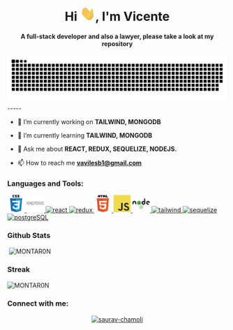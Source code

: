 <div align="center">
<h1 align="center">Hi <img width="35" src="https://github.com/1999AZZAR/1999AZZAR/blob/main/resources/img/waving.gif">, I'm Vicente</h1>
<h4 align="center">A full-stack developer and also a lawyer, please take a look at my repository</h4>
</div>

<div align="center">
  <a href="https://github.com/MONTAR0N">
  <img  src="https://github.com/1999AZZAR/1999AZZAR/blob/main/resources/img/grid-snake.svg"
       alt="snake" /></a>
</div>
-----


- 🔭 I’m currently working on **TAILWIND, MONGODB**

- 🌱 I’m currently learning **TAILWIND, MONGODB**

- 💬 Ask me about **REACT, REDUX, SEQUELIZE, NODEJS.**

- 📫 How to reach me **vavilesb1@gmail.com**

<h3 align="left">Languages and Tools:</h3>
<p align="left"> <a href="https://www.w3schools.com/css/" target="_blank"> <img src="https://raw.githubusercontent.com/devicons/devicon/master/icons/css3/css3-original-wordmark.svg" alt="css3" width="40" height="40"/> </a> <a href="https://expressjs.com" target="_blank"> <img src="https://raw.githubusercontent.com/devicons/devicon/master/icons/express/express-original-wordmark.svg" alt="express" width="40" height="40"/> </a> <a href="https://es.react.dev/" target="_blank"> <img src="https://www.vectorlogo.zone/logos/reactjs/reactjs-icon.svg" alt="react" width="40" height="40"/> </a><a href="https://es.redux.js.org/" target="_blank"> <img src="https://www.svgrepo.com/show/303557/redux-logo.svg" alt="redux" width="40" height="40"/> </a> <a href="https://www.w3.org/html/" target="_blank"> <img src="https://raw.githubusercontent.com/devicons/devicon/master/icons/html5/html5-original-wordmark.svg" alt="html5" width="40" height="40"/> </a> <a href="https://developer.mozilla.org/en-US/docs/Web/JavaScript" target="_blank"> <img src="https://raw.githubusercontent.com/devicons/devicon/master/icons/javascript/javascript-original.svg" alt="javascript" width="40" height="40"/> </a> <a href="https://nodejs.org" target="_blank"> <img src="https://raw.githubusercontent.com/devicons/devicon/master/icons/nodejs/nodejs-original-wordmark.svg" alt="nodejs" width="40" height="40"/> </a> <a href="https://tailwindcss.com/" target="_blank"> <img src="https://www.vectorlogo.zone/logos/tailwindcss/tailwindcss-icon.svg" alt="tailwind" width="40" height="40"/> </a> <a href="https://sequelize.org/" target="_blank"> <img src="https://www.vectorlogo.zone/logos/sequelizejs/sequelizejs-icon.svg" alt="sequelize" width="40" height="40"/> </a> <a href="https://www.postgresql.org/" target="_blank"> <img src="https://www.vectorlogo.zone/logos/postgresql/postgresql-icon.svg" alt="postgreSQL" width="40" height="40"/> </a> 
  </p>

<h3 align="left">Github Stats </h3>
<p>&nbsp;<img align="center" src="https://github-readme-stats.vercel.app/api?username=MONTAR0N&show_icons=true&locale=en" alt="MONTAR0N" /></p>

<h3 align="left">Streak</h3>
<p><img align="center" src="https://github-readme-streak-stats.herokuapp.com/?user=MONTAR0N&" alt="MONTAR0N" /></p>

<h3 align="left">Connect with me:</h3>
<p align="center">
<a href="https://www.linkedin.com/in/vicente-avil%C3%A9s-93a63b171/" target="blank"><img align="center" src="https://cdn.jsdelivr.net/npm/simple-icons@3.0.1/icons/linkedin.svg" alt="saurav-chamoli" height="30" width="40" /></a>
